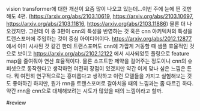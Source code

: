 vision transformer에 대한 개선이 요즘 많이 나오고 있는데...이번 주에 눈에 띈 것만 해도 4편. (https://arxiv.org/abs/2103.10619, https://arxiv.org/abs/2103.10697, https://arxiv.org/abs/2103.11816, https://arxiv.org/abs/2103.11886) 물론 더 나오겠지만.
그런데 이 중 3편이 cnn의 특성을 반영하는 것 혹은 cnn 아키텍처의 특성을 트랜스포머에 주입하는 것이 중심 아이디어이다. https://arxiv.org/abs/2012.12877 에서 이미 시사된 것 같긴 한데 트랜스포머도 cnn에 가깝게 거동할 때 샘플 효율적인 것으로 보이고 https://arxiv.org/abs/2102.12122 에서 시사되었듯 풀링으로 feature map을 줄여줘야 연산 효율적이다. 물론 소프트한 제약을 걸어주는 정도이니 cnn의 슈퍼셋으로 동작한다고 생각하면 여전히 장점이 있겠지만 약간 이게 맞나 싶은 느낌은 든다.
뭐 여전히 연구적으로는 흥미롭다고 생각하고 이런 모델들을 가지고 실험해보는 것도 좋아하긴 하지만, 뭔가 rnn을 트랜스포머로 갈아치울 때의 느낌과는 좀 다르긴 하다. 약간 rnn을 cnn으로 대체해보려는 시도가 많았을 때의 느낌이라고 할까.

#review